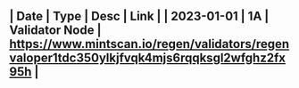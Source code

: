 | Date | Type | Desc | Link |
| 2023-01-01 | 1A | Validator Node | https://www.mintscan.io/regen/validators/regenvaloper1tdc350ylkjfvqk4mjs6rqqksgl2wfghz2fx95h |
---